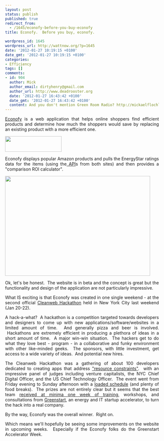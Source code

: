 ```yaml
---
layout: post
status: publish
published: true
redirect_from:
  - /1645/econofy-before-you-buy-econofy
title: Econofy.  Before you buy, econofy.

wordpress_id: 1645
wordpress_url: http://wattnow.org/?p=1645
date: '2012-01-27 10:19:15 +0100'
date_gmt: '2012-01-27 10:19:15 +0100'
categories:
- Efficiency
tags: []
comments:
- id: 904
  author: Mick
  author_email: dirtyhenry@gmail.com
  author_url: http://www.deadrooster.org
  date: '2012-01-27 16:43:42 +0100'
  date_gmt: '2012-01-27 16:43:42 +0100'
  content: And you don't mention Green Room Radio? http://mickaelflochlay.com/blog/80/1st-hackathon-experience-introducing-green-room-radio
---
```

<p style="text-align: justify;"><a href="http://beta.econofy.com/">Econofy</a>&nbsp;is a web application that helps online shoppers find efficient products and determine how much the shoppers would save by replacing an existing product with a more efficient one.</p>
<p style="text-align: justify;"><a href="http://beta.econofy.com/"><img class="alignnone size-full wp-image-1647" title="econofy - logo" src="{{ 'assets/from-wordpress/uploads/2012/01/econofy-logo1.png' | relative_url }}" alt="" width="185" height="51" /></a></p>
<p style="text-align: justify;">Econofy displays popular Amazon products and pulls the EnergyStar ratings data for the items (using the<a href="http://en.wikipedia.org/wiki/Application_programming_interface"> API</a>s from both sites) and then provides a "comparison ROI calculator".</p>
<p style="text-align: justify;"><a href="http://beta.econofy.com/calculator"><img class="alignnone  wp-image-1648" title="econofy - comparison" src="{{ 'assets/from-wordpress/uploads/2012/01/econofy-comparison.png' | relative_url }}" alt="" width="475" height="326" /></a></p>
<p style="text-align: justify;">Ok, let's be honest. &nbsp;The website is in beta and the concept is great but the functionality and design of the application are not particularly impressive.</p>
<p style="text-align: justify;">What IS exciting is that Econofy was created in one single weekend - at the second official <a href="http://cleanwebhack.com/hackathon/">Cleanweb Hackathon</a> held in New York City last weekend (Jan 20-22).</p>
<p style="text-align: justify;">A hack-a-what? &nbsp;A hackathon is a competition targeted towards developers and designers to come up with new applications/software/websites in a limited amount of time. &nbsp;And generally pizza and beer is involved. &nbsp;Hackathons are extremely efficient in producing a plethora of ideas in a short amount of time. &nbsp;A major win-win situation. &nbsp;The hackers get to do what they love best - program - in a collaborative and funky environment with other like-minded geeks. &nbsp;The sponsors, with little investment, get access to a wide variety of ideas. &nbsp;And potential new hires.</p>
<p style="text-align: justify;">The Cleanweb Hackathon was a gathering of about 100 developers dedicated to creating apps that address <a href="http://ecopreneurist.com/2012/01/24/cleanweb-hackathon-nyc-winning-app-helps-shoppers-find-efficient-appliances/">"resource constraints"</a>. &nbsp;with an impressive panel of judges including venture capitalists, the NYC Chief Digital Officer, and the US Chief Technology Officer. &nbsp;The event went from Friday evening to Sunday afternoon with a <a href="http://cleanwebhack.com/hackathon/agenda/">loaded schedule</a>&nbsp;(and plenty of food breaks). &nbsp;The prizes are not entirely clear but it seems that the best team <a href="http://cleanwebhack.com/hackathon/prizes/">received at minima one week of training</a>, workshops, and consultations from&nbsp;<a href="http://www.greenstart.com/">Greenstart</a>, an energy and IT startup accelerator, to turn the hack into a real company.</p>
<p style="text-align: justify;">By the way, Econofy was the overall winner. &nbsp;Right on.</p>
<p style="text-align: justify;">Which means we'll hopefully be seeing some improvements on the website in upcoming weeks. &nbsp;Especially if the Econofy folks do the Greenstart Accelerator Week.</p>

